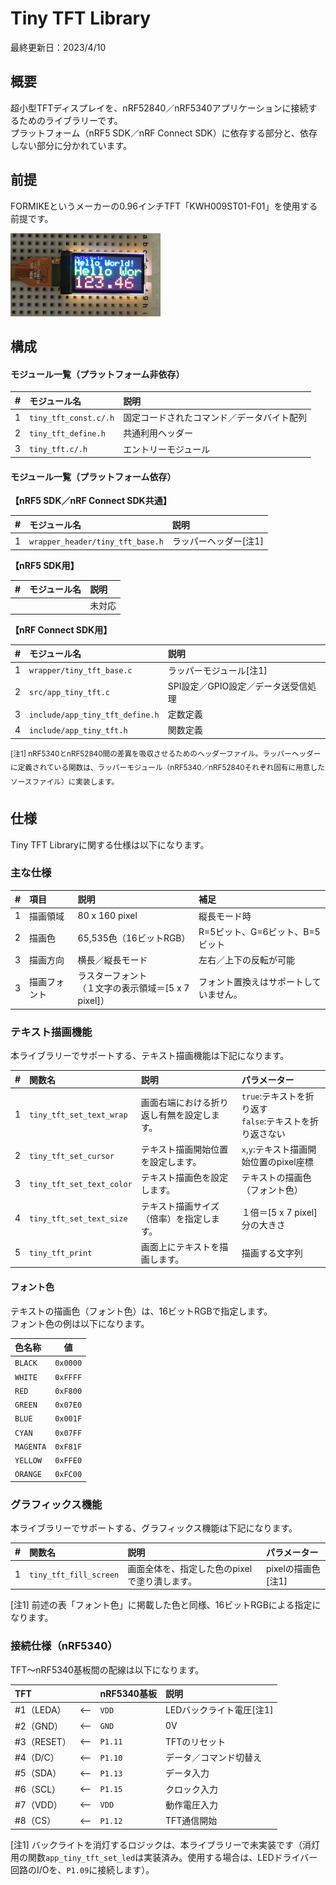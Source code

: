 # Tiny TFT Library

最終更新日：2023/4/10

## 概要
超小型TFTディスプレイを、nRF52840／nRF5340アプリケーションに接続するためのライブラリーです。<br>
プラットフォーム（nRF5 SDK／nRF Connect SDK）に依存する部分と、依存しない部分に分かれています。

## 前提

FORMIKEというメーカーの0.96インチTFT「KWH009ST01-F01」を使用する前提です。

<img src="../assets01/0003.jpg" width="240">


## 構成

#### モジュール一覧（プラットフォーム非依存）

|#|モジュール名|説明|
|:---:|:---|:---|
|1|`tiny_tft_const.c/.h`|固定コードされたコマンド／データバイト配列|
|2|`tiny_tft_define.h`|共通利用ヘッダー|
|3|`tiny_tft.c/.h`|エントリーモジュール|

#### モジュール一覧（プラットフォーム依存）

<b>【nRF5 SDK／nRF Connect SDK共通】</b>

|#|モジュール名|説明|
|:---:|:---|:---|
|1|`wrapper_header/tiny_tft_base.h`|ラッパーヘッダー[注1]|

<b>【nRF5 SDK用】</b>

|#|モジュール名|説明|
|:---:|:---|:---|
|||未対応|

<b>【nRF Connect SDK用】</b>

|#|モジュール名|説明|
|:---:|:---|:---|
|1|`wrapper/tiny_tft_base.c`|ラッパーモジュール[注1]|
|2|`src/app_tiny_tft.c`|SPI設定／GPIO設定／データ送受信処理|
|3|`include/app_tiny_tft_define.h`|定数定義|
|4|`include/app_tiny_tft.h`|関数定義|

<sup>
[注1] nRF5340とnRF52840間の差異を吸収させるためのヘッダーファイル。ラッパーヘッダーに定義されている関数は、ラッパーモジュール（nRF5340／nRF52840それぞれ固有に用意したソースファイル）に実装します。
</sup>

## 仕様
Tiny TFT Libraryに関する仕様は以下になります。

### 主な仕様

|#|項目|説明|補足|
|:---:|:---|:---|:---|
|1|描画領域|80 x 160 pixel|縦長モード時|
|2|描画色|65,535色（16ビットRGB）|R=5ビット、G=6ビット、B=5ビット|
|3|描画方向|横長／縦長モード|左右／上下の反転が可能|
|3|描画フォント|ラスターフォント<br>（１文字の表示領域＝[5 x 7 pixel]）|フォント置換えはサポートしていません。|

### テキスト描画機能
本ライブラリーでサポートする、テキスト描画機能は下記になります。

|#|関数名|説明|パラメーター|
|:---:|:---|:---|:---|
|1|`tiny_tft_set_text_wrap`|画面右端における折り返し有無を設定します。|`true`:テキストを折り返す<br>`false`:テキストを折り返さない|
|2|`tiny_tft_set_cursor`|テキスト描画開始位置を設定します。|`x`,`y`:テキスト描画開始位置のpixel座標|
|3|`tiny_tft_set_text_color`|テキスト描画色を設定します。|テキストの描画色（フォント色）|
|4|`tiny_tft_set_text_size`|テキスト描画サイズ（倍率）を指定します。|１倍＝[5 x 7 pixel]分の大きさ|
|5|`tiny_tft_print`|画面上にテキストを描画します。|描画する文字列|

#### フォント色
テキストの描画色（フォント色）は、16ビットRGBで指定します。<br>
フォント色の例は以下になります。

|色名称|値|
|:---|:---:|
|`BLACK`|`0x0000`|
|`WHITE`|`0xFFFF`|
|`RED`|`0xF800`|
|`GREEN`|`0x07E0`|
|`BLUE`|`0x001F`|
|`CYAN`|`0x07FF`|
|`MAGENTA`|`0xF81F`|
|`YELLOW`|`0xFFE0`|
|`ORANGE`|`0xFC00`|

### グラフィックス機能
本ライブラリーでサポートする、グラフィックス機能は下記になります。

|#|関数名|説明|パラメーター|
|:---:|:---|:---|:---|
|1|`tiny_tft_fill_screen`|画面全体を、指定した色のpixelで塗り潰します。|pixelの描画色[注1]|

[注1] 前述の表「フォント色」に掲載した色と同様、16ビットRGBによる指定になります。

### 接続仕様（nRF5340）

TFT〜nRF5340基板間の配線は以下になります。

|TFT||nRF5340基板|説明|
|:--|:--:|:--|:--|
|#1（LEDA）|<--|`VDD`|LEDバックライト電圧[注1]|
|#2（GND）|<--|`GND`|0V|
|#3（RESET）|<--|`P1.11`|TFTのリセット|
|#4（D/C）|<--|`P1.10`|データ／コマンド切替え|
|#5（SDA）|<--|`P1.13`|データ入力|
|#6（SCL）|<--|`P1.15`|クロック入力|
|#7（VDD）|<--|`VDD`|動作電圧入力|
|#8（CS）|<--|`P1.12`|TFT通信開始|

[注1] バックライトを消灯するロジックは、本ライブラリーで未実装です（消灯用の関数`app_tiny_tft_set_led`は実装済み。使用する場合は、LEDドライバー回路のI/Oを、`P1.09`に接続します）。
